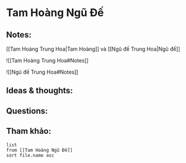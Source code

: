 # Tam Hoàng Ngũ Đế

## Notes:
[[Tam Hoàng Trung Hoa|Tam Hoàng]] và [[Ngũ đế Trung Hoa|Ngũ đế]]

![[Tam Hoàng Trung Hoa#Notes]]

![[Ngũ đế Trung Hoa#Notes]]

## Ideas & thoughts:

## Questions:


## Tham khảo:
```dataview
list
from [[Tam Hoàng Ngũ Đế]]
sort file.name asc
```
